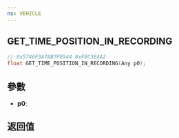 ```yaml
---
ns: VEHICLE
---
```

## GET_TIME_POSITION_IN_RECORDING

```c
// 0x5746F3A7AB7FE544 0xF8C3E4A2
float GET_TIME_POSITION_IN_RECORDING(Any p0);
```


## 參數
* **p0**: 

## 返回值
